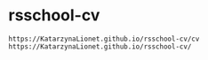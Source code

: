 # rsschool-cv
    https://KatarzynaLionet.github.io/rsschool-cv/cv
    https://KatarzynaLionet.github.io/rsschool-cv/
